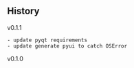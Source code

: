 
History
-------

v0.1.1

    - update pyqt requirements
    - update generate pyui to catch OSError

v0.1.0